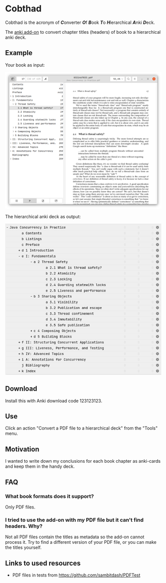 # Cobthad
Cobthad is the acronym of ***C***onverter ***O***f ***B***ook ***T***o ***H***ierarchical ***A***nki ***D***eck.

The [anki add-on](https://addon-docs.ankiweb.net/) to convert chapter titles (headers) of book to a hierarchical 
anki deck.

## Example

Your book as input:

![](./resources/book-example.png)

The hierarchical anki deck as output:

![](./resources/hierarchical-deck-example.png)

## Download

Install this with Anki download code 123123123.

## Use

Click an action "Convert a PDF file to a hierarchical deck" from the "Tools" menu.

## Motivation

I wanted to write down my conclusions for each book chapter as anki-cards and keep them in the handy deck.

## FAQ

### What book formats does it support?

Only PDF files.

### I tried to use the add-on with my PDF file but it can't find headers. Why? 

Not all PDF files contain the titles as metadata so the add-on cannot process it. Try to find a different version of 
your PDF file, or you can make the titles yourself.

## Links to used resources

* PDF files in tests from https://github.com/sambitdash/PDFTest 
